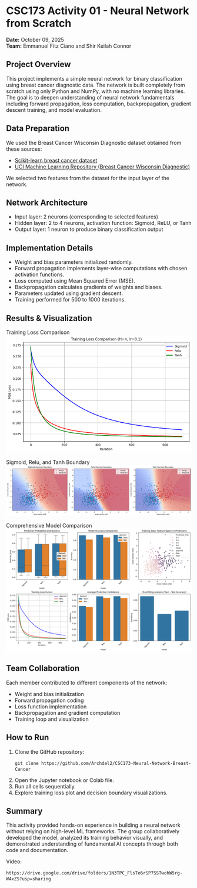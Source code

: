 # CSC173 Activity 01 - Neural Network from Scratch

**Date:** October 09, 2025  
**Team:** Emmanuel Fitz Ciano and Shir Keilah Connor

## Project Overview

This project implements a simple neural network for binary classification using breast cancer diagnostic data. The network is built completely from scratch using only Python and NumPy, with no machine learning libraries. The goal is to deepen understanding of neural network fundamentals including forward propagation, loss computation, backpropagation, gradient descent training, and model evaluation.

## Data Preparation

We used the Breast Cancer Wisconsin Diagnostic dataset obtained from these sources:
- [Scikit-learn breast cancer dataset](https://scikit-learn.org/stable/modules/generated/sklearn.datasets.load_breast_cancer.html)
- [UCI Machine Learning Repository (Breast Cancer Wisconsin Diagnostic)](https://archive.ics.uci.edu/dataset/17/breast+cancer+wisconsin+diagnostic)  

We selected two features from the dataset for the input layer of the network.

## Network Architecture

- Input layer: 2 neurons (corresponding to selected features)
- Hidden layer: 2 to 4 neurons, activation function: Sigmoid, ReLU, or Tanh
- Output layer: 1 neuron to produce binary classification output

## Implementation Details

- Weight and bias parameters initialized randomly.
- Forward propagation implements layer-wise computations with chosen activation functions.
- Loss computed using Mean Squared Error (MSE).
- Backpropagation calculates gradients of weights and biases.
- Parameters updated using gradient descent.
- Training performed for 500 to 1000 iterations.

## Results & Visualization

Training Loss Comparison
![alt text](images/image.png)

Sigmoid, Relu, and Tanh Boundary
![alt text](images/image-1.png)

Comprehensive Model Comparison
![alt text](images/image-2.png)

## Team Collaboration

Each member contributed to different components of the network:
- Weight and bias initialization
- Forward propagation coding
- Loss function implementation
- Backpropagation and gradient computation
- Training loop and visualization

## How to Run

1. Clone the GitHub repository:
   ```
   git clone https://github.com/Archdel2/CSC173-Neural-Network-Breast-Cancer
   ```
2. Open the Jupyter notebook or Colab file.
3. Run all cells sequentially.
4. Explore training loss plot and decision boundary visualizations.

## Summary

This activity provided hands-on experience in building a neural network without relying on high-level ML frameworks. The group collaboratively developed the model, analyzed its training behavior visually, and demonstrated understanding of fundamental AI concepts through both code and documentation.

Video:
   ```
   https://drive.google.com/drive/folders/1N3TPC_FlsTe6rSP7SSTwohW5rg-W4xZS?usp=sharing
   ```